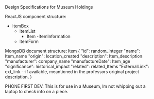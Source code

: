 Design Specifications for Museum Holdings

ReactJS component structure:
  - ItemBox
    - ItemList
      - Item
        -ItemInformation
    - ItemForm


MongoDB document structure:
  Item {
  	"id": random_integer
  	"name": Item_name
  	"origin": location_created
  	"description": Item_description
  	"manufacturer": company_name
  	"manufactureDate": Item_age
  	"significance": historical_impact
  	"related": related_Items
    "ExternalLink": ext_link
        --if available, meantioned in the professors original project description.
  }
  
  
  PHONE FIRST DEV. This is for use in a Museum, Im not whipping out a laptop to check info on a piece.
